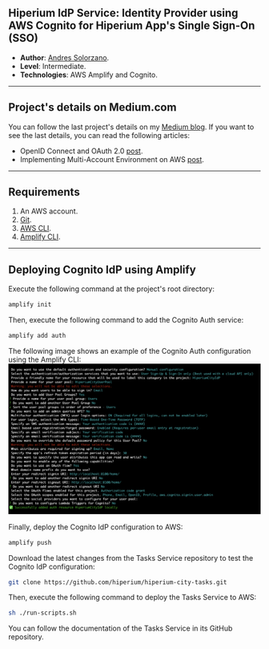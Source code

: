 ## Hiperium IdP Service: Identity Provider using AWS Cognito for Hiperium App's Single Sign-On (SSO) 

* **Author**: [Andres Solorzano](https://www.linkedin.com/in/aosolorzano/).
* **Level**: Intermediate.
* **Technologies**: AWS Amplify and Cognito.

---

## Project's details on Medium.com
You can follow the last project's details on my [Medium blog](https://aosolorzano.medium.com). If you want to see the last details, you can read the following articles:
* OpenID Connect and OAuth 2.0 [post](https://aosolorzano.medium.com/implementing-sso-with-amazon-cognito-as-an-identity-provider-idp-38d8e1d4c98d).
* Implementing Multi-Account Environment on AWS [post](https://aosolorzano.medium.com/implementing-sso-with-amazon-cognito-as-an-identity-provider-idp-38d8e1d4c98d).

---

## Requirements
1. An AWS account.
2. [Git](https://git-scm.com/downloads).
3. [AWS CLI](https://docs.aws.amazon.com/cli/latest/userguide/getting-started-install.html).
4. [Amplify CLI](https://docs.amplify.aws/cli/start/install).

---

## Deploying Cognito IdP using Amplify
Execute the following command at the project's root directory:
```bash
amplify init
```
Then, execute the following command to add the Cognito Auth service:
```bash
amplify add auth
```
The following image shows an example of the Cognito Auth configuration using the Amplify CLI:
![](utils/images/amplify-cognito-config.png)

Finally, deploy the Cognito IdP configuration to AWS:
```bash
amplify push
```

Download the latest changes from the Tasks Service repository to test the Cognito IdP configuration:
```bash
git clone https://github.com/hiperium/hiperium-city-tasks.git
```
Then, execute the following command to deploy the Tasks Service to AWS:
```bash
sh ./run-scripts.sh
```

You can follow the documentation of the Tasks Service in its GitHub repository.
